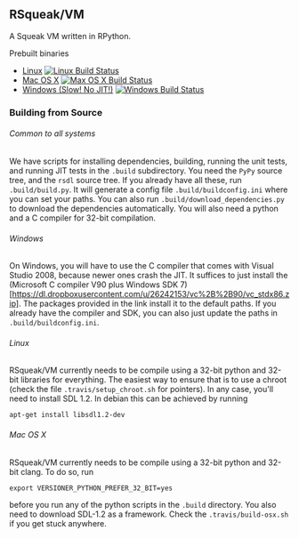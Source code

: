 ## RSqueak/VM

A Squeak VM written in RPython.

Prebuilt binaries
* [Linux](http://www.lively-kernel.org/babelsberg/RSqueak/rsqueak-linux-latest) [![Linux Build Status](https://travis-ci.org/HPI-SWA-Lab/RSqueak.png?branch=master)](https://travis-ci.org/HPI-SWA-Lab/RSqueak)
* [Mac OS X](http://www.lively-kernel.org/babelsberg/RSqueak/rsqueak-darwin-latest) [![Max OS X Build Status](https://travis-ci.org/timfel/RSqueak-MacOSXBuild.png?branch=master)](https://travis-ci.org/timfel/RSqueak-MacOSXBuild)
* [Windows (Slow! No JIT!)](http://www.lively-kernel.org/babelsberg/RSqueak/rsqueak-win32-latest.exe) [![Windows Build Status](https://ci.appveyor.com/api/projects/status/e37a79tt5irr7sx1/branch/master?svg=true)](https://ci.appveyor.com/project/timfel/rsqueak)

### Building from Source

###### Common to all systems

We have scripts for installing dependencies, building, running the
unit tests, and running JIT tests in the `.build` subdirectory. You
need the `PyPy` source tree, and the `rsdl` source tree. If you
already have all these, run `.build/build.py`. It will generate a
config file `.build/buildconfig.ini` where you can set your paths. You
can also run `.build/download_dependencies.py` to download the
dependencies automatically. You will also need a python and a C
compiler for 32-bit compilation.

###### Windows

On Windows, you will have to use the C compiler that comes with Visual
Studio 2008, because newer ones crash the JIT. It suffices to just
install the (Microsoft C compiler V90 plus Windows SDK
7)[https://dl.dropboxusercontent.com/u/26242153/vc%2B%2B90/vc_stdx86.zip]. The
packages provided in the link install it to the default paths. If you
already have the compiler and SDK, you can also just update the paths
in `.build/buildconfig.ini`.

###### Linux

RSqueak/VM currently needs to be compile using a 32-bit python and
32-bit libraries for everything. The easiest way to ensure that is to
use a chroot (check the file `.travis/setup_chroot.sh` for
pointers). In any case, you'll need to install SDL 1.2. In debian this
can be achieved by running

    apt-get install libsdl1.2-dev

###### Mac OS X

RSqueak/VM currently needs to be compile using a 32-bit python and
32-bit clang. To do so, run

    export VERSIONER_PYTHON_PREFER_32_BIT=yes

before you run any of the python scripts in the `.build`
directory. You also need to download SDL-1.2 as a framework. Check the
`.travis/build-osx.sh` if you get stuck anywhere.

